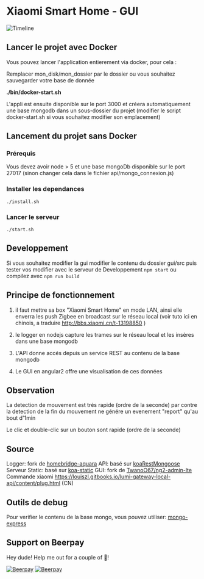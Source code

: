 # Xiaomi Smart Home - GUI

![Timeline](https://raw.githubusercontent.com/TwanoO67/xiaomi-smart-home-gui/master/docs/timeline.png)

## Lancer le projet avec Docker

Vous pouvez lancer l'application entierement via docker, pour cela :

Remplacer mon_disk/mon_dossier par le dossier ou vous souhaitez sauvegarder votre base de donnée

**./bin/docker-start.sh**

L'appli est ensuite disponible sur le port 3000 et créera automatiquement une base mongodb dans un sous-dossier du projet
(modifier le script docker-start.sh si vous souhaitez modifier son emplacement)

## Lancement du projet sans Docker

### Prérequis
Vous devez avoir node > 5 et une base mongoDb disponible sur le port 27017 (sinon changer cela dans le fichier api/mongo_connexion.js)

### Installer les dependances
``` ./install.sh ```

### Lancer le serveur
``` ./start.sh ```


## Developpement

Si vous souhaitez modifier la gui
modifier le contenu du dossier gui/src
puis tester vos modifier avec le serveur de Developpement
``` npm start ```
ou compilez avec
```npm run build```

## Principe de fonctionnement

1) il faut mettre sa box "Xiaomi Smart Home" en mode LAN, ainsi elle enverra les push Zigbee en broadcast sur le réseau local
(voir tuto ici en chinois, a traduire http://bbs.xiaomi.cn/t-13198850 )

2) le logger en nodejs capture les trames sur le réseau local et les insères dans une base mongodb

3) L'API donne accés depuis un service REST au contenu de la base mongodb

4) Le GUI en angular2  offre une visualisation de ces données

## Observation
La detection de mouvement est trés rapide (ordre de la seconde)
par contre la detection de la fin du mouvement ne génére un evenement "report" qu'au bout d'1min

Le clic et double-clic sur un bouton sont rapide (ordre de la seconde)

## Source
Logger: fork de [homebridge-aquara](https://github.com/snOOrz/homebridge-aqara)
API: basé sur [koaRestMongoose](https://github.com/t3chnoboy/koa-mongo-rest)
Serveur Static: basé sur [koa-static](https://github.com/koajs/static)
GUI: fork de [TwanoO67/ng2-admin-lte](https://github.com/TwanoO67/ng2-admin-lte)
Commande xiaomi https://louiszl.gitbooks.io/lumi-gateway-local-api/content/plug.html (CN)

## Outils de debug

Pour verifier le contenu de la base mongo, vous pouvez utiliser: [mongo-express](https://github.com/mongo-express/mongo-express)

## Support on Beerpay
Hey dude! Help me out for a couple of :beers:!

[![Beerpay](https://beerpay.io/TwanoO67/xiaomi-smart-home-gui/badge.svg?style=beer-square)](https://beerpay.io/TwanoO67/xiaomi-smart-home-gui)  [![Beerpay](https://beerpay.io/TwanoO67/xiaomi-smart-home-gui/make-wish.svg?style=flat-square)](https://beerpay.io/TwanoO67/xiaomi-smart-home-gui?focus=wish)